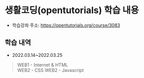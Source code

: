# 생활코딩(opentutorials) 학습 내용
 - 학습강좌 주소: https://opentutorials.org/course/3083

## 학습 내역
 - 2022.03.14~2022.03.25
 > WEB1 - Internet & HTML   
 > WEB2 - CSS
 > WEB2 - Javascript
 
